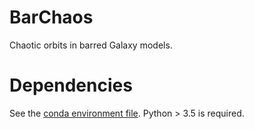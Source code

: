 # BarChaos

Chaotic orbits in barred Galaxy models.

# Dependencies

See the [conda environment
file](https://github.com/adrn/BarChaos/blob/master/environment.yml). Python >
3.5 is required.
